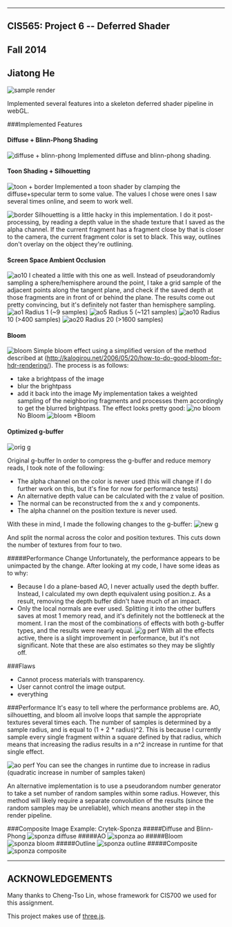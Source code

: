 ------------------------------------------------------------------------------
CIS565: Project 6 -- Deferred Shader
-------------------------------------------------------------------------------
Fall 2014
-------------------------------------------------------------------------------
Jiatong He
-------------------------------------------------------------------------------

![sample render](https://raw.githubusercontent.com/JivingTechnostic/Project6-DeferredShader/master/images/sponza_composite.jpg)

Implemented several features into a skeleton deferred shader pipeline in webGL.

###Implemented Features
#### Diffuse + Blinn-Phong Shading
![diffuse + blinn-phong](https://raw.githubusercontent.com/JivingTechnostic/Project6-DeferredShader/master/images/suz_diff.jpg)
Implemented diffuse and blinn-phong shading.

#### Toon Shading + Silhouetting
![toon + border](https://raw.githubusercontent.com/JivingTechnostic/Project6-DeferredShader/master/images/suz_toonborder.jpg)
Implemented a toon shader by clamping the diffuse+specular term to some value.  The values I chose were ones I saw several times online, and seem to work well.

![border](https://raw.githubusercontent.com/JivingTechnostic/Project6-DeferredShader/master/images/suz_border.jpg)
Silhouetting is a little hacky in this implementation.  I do it post-processing, by reading a depth value in the shade texture that I saved as the alpha channel.  If the current fragment has a fragment close by that is closer to the camera, the current fragment color is set to black.  This way, outlines don't overlay on the object they're outlining.

#### Screen Space Ambient Occlusion
![ao10](https://raw.githubusercontent.com/JivingTechnostic/Project6-DeferredShader/master/images/suz_ao10.jpg)
I cheated a little with this one as well.  Instead of pseudorandomly sampling a sphere/hemisphere around the point, I take a grid sample of the adjacent points along the tangent plane, and check if the saved depth at those fragments are in front of or behind the plane.  The results come out pretty convincing, but it's definitely not faster than hemisphere sampling.
![ao1](https://raw.githubusercontent.com/JivingTechnostic/Project6-DeferredShader/master/images/suz_ao1.jpg)
Radius 1 (~9 samples)
![ao5](https://raw.githubusercontent.com/JivingTechnostic/Project6-DeferredShader/master/images/suz_ao5.jpg)
Radius 5 (~121 samples)
![ao10](https://raw.githubusercontent.com/JivingTechnostic/Project6-DeferredShader/master/images/suz_ao10.jpg)
Radius 10 (>400 samples)
![ao20](https://github.com/JivingTechnostic/Project6-DeferredShader/blob/master/images/suz_ao20.jpg)
Radius 20 (>1600 samples)

#### Bloom
![bloom](https://github.com/JivingTechnostic/Project6-DeferredShader/blob/master/images/suz_bloom.jpg)
Simple bloom effect using a simplified version of the method described at (http://kalogirou.net/2006/05/20/how-to-do-good-bloom-for-hdr-rendering/).
The process is as follows:
* take a brightpass of the image
* blur the brightpass
* add it back into the image
My implementation takes a weighted sampling of the neighboring fragments and processes them accordingly to get the blurred brightpass.  The effect looks pretty good:
![no bloom](https://github.com/JivingTechnostic/Project6-DeferredShader/blob/master/images/suz_diff.jpg)
No Bloom
![bloom](https://github.com/JivingTechnostic/Project6-DeferredShader/blob/master/images/suz_diffaobloom.jpg)
+Bloom

#### Optimized g-buffer
![orig g](https://github.com/JivingTechnostic/Project6-DeferredShader/blob/master/images/old-g.jpg)

Original g-buffer
In order to compress the g-buffer and reduce memory reads, I took note of the following:
* The alpha channel on the color is never used (this will change if I do further work on this, but it's fine for now for performance tests)
* An alternative depth value can be calculated with the z value of position.
* The normal can be reconstructed from the x and y components.
* The alpha channel on the position texture is never used.

With these in mind, I made the following changes to the g-buffer:
![new g](https://github.com/JivingTechnostic/Project6-DeferredShader/blob/master/images/new-g.jpg)

And split the normal across the color and position textures.  This cuts down the number of textures from four to two.

#####Performance Change
Unfortunately, the performance appears to be unimpacted by the change.  After looking at my code, I have some ideas as to why:
* Because I do a plane-based AO, I never actually used the depth buffer.  Instead, I calculated my own depth equivalent using position.z.  As a result, removing the depth buffer didn't have much of an impact.
* Only the local normals are ever used.  Splitting it into the other buffers saves at most 1 memory read, and it's definitely not the bottleneck at the moment.
I ran the most of the combinations of effects with both g-buffer types, and the results were nearly equal.
![g perf](https://github.com/JivingTechnostic/Project6-DeferredShader/blob/master/images/runtime_gbuffer.jpg)
With all the effects active, there is a slight improvement in performance, but it's not significant.  Note that these are also estimates so they may be slightly off.

###Flaws
* Cannot process materials with transparency.
* User cannot control the image output.
* everything

###Performance
It's easy to tell where the performance problems are.  AO, silhouetting, and bloom all involve loops that sample the appropriate textures several times each.  The number of samples is determined by a sample radius, and is equal to (1 + 2 * radius)^2.  This is because I currently sample every single fragment within a square defined by that radius, which means that increasing the radius results in a n^2 increase in runtime for that single effect.

![ao perf](https://github.com/JivingTechnostic/Project6-DeferredShader/blob/master/images/runtime_AO.jpg)
You can see the changes in runtime due to increase in radius (quadratic increase in number of samples taken)

An alternative implementation is to use a pseudorandom number generator to take a set number of random samples within some radius.  However, this method will likely require a separate convolution of the results (since the random samples may be unreliable), which means another step in the render pipeline.

###Composite Image Example: Crytek-Sponza
#####Diffuse and Blinn-Phong
![sponza diffuse](https://github.com/JivingTechnostic/Project6-DeferredShader/blob/master/images/sponza_diffuse.jpg)
#####AO
![sponza ao](https://github.com/JivingTechnostic/Project6-DeferredShader/blob/master/images/sponza_ao.jpg)
#####Bloom
![sponza bloom](https://github.com/JivingTechnostic/Project6-DeferredShader/blob/master/images/suz_bloom.jpg)
#####Outline
![sponza outline](https://github.com/JivingTechnostic/Project6-DeferredShader/blob/master/images/sponza_outline.jpg)
#####Composite
![sponza composite](https://github.com/JivingTechnostic/Project6-DeferredShader/blob/master/images/sponza_composite.jpg)

---
ACKNOWLEDGEMENTS
---

Many thanks to Cheng-Tso Lin, whose framework for CIS700 we used for this
assignment.

This project makes use of [three.js](http://www.threejs.org).
